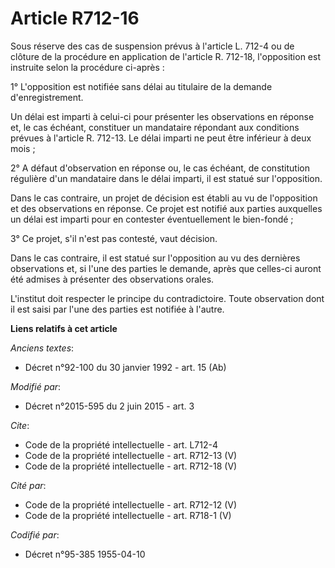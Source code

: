 # Article R712-16

Sous réserve des cas de suspension prévus   à l'article L. 712-4 ou de clôture de la procédure en application de l'article R.
712-18, l'opposition est instruite selon la procédure ci-après : 

1° L'opposition est notifiée sans délai au titulaire de la demande d'enregistrement. 

Un délai est imparti à celui-ci pour présenter les observations en réponse et, le cas échéant, constituer un mandataire
répondant aux conditions prévues à l'article R. 712-13. Le délai imparti ne peut être inférieur à deux mois ; 

2° A défaut d'observation en réponse ou, le cas échéant, de constitution régulière d'un mandataire dans le délai imparti, il
est statué sur l'opposition. 

Dans le cas contraire, un projet de décision est établi au vu de l'opposition et des observations en réponse. Ce projet est
notifié aux parties auxquelles un délai est imparti pour en contester éventuellement le bien-fondé ; 

3° Ce projet, s'il n'est pas contesté, vaut décision. 

Dans le cas contraire, il est statué sur l'opposition au vu des dernières observations et, si l'une des parties le demande,
après que celles-ci auront été admises à présenter des observations orales. 

L'institut doit respecter le principe du contradictoire. Toute observation dont il est saisi par l'une des parties est
notifiée à l'autre.

**Liens relatifs à cet article**

_Anciens textes_:

  - Décret n°92-100 du 30 janvier 1992 - art. 15 (Ab)

_Modifié par_:

  - Décret n°2015-595 du 2 juin 2015 - art. 3

_Cite_:

  - Code de la propriété intellectuelle - art. L712-4
  - Code de la propriété intellectuelle - art. R712-13 (V)
  - Code de la propriété intellectuelle - art. R712-18 (V)

_Cité par_:

  - Code de la propriété intellectuelle - art. R712-12 (V)
  - Code de la propriété intellectuelle - art. R718-1 (V)

_Codifié par_:

  - Décret n°95-385 1955-04-10
